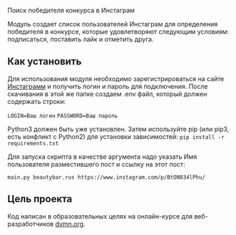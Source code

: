  Поиск победителя конкурса в Инстаграм

Модуль создает список пользователей Инстаграм для определения победителя в конкурсе,
которые удовлетворяют следующим условиям: подписаться, поставить лайк и отметить друга.

## Как установить

Для использования модуля необходимо зарегистрироваться на сайте [Инстаграмм](https://www.instagram.com/ "https://www.instagram.com/") и получить логин и пароль для подключения.
После скачивания в этой же папке создаем .env файл, который должен содержать строки:

`LOGIN=Ваш логин`
`PASSWORD=Ваш пароль`


Python3 должен быть уже установлен. Затем используйте pip (или pip3, есть конфликт с Python2) для установки зависимостей:
`pip install -r requirements.txt`

Для запуска скрипта в качестве аргумента надо указать Имя пользователя разместившего пост и ссылку на этот пост:

`main.py beautybar.rus https://www.instagram.com/p/BtON034lPhu/`


## Цель проекта
Код написан в образовательных целях на онлайн-курсе для веб-разработчиков [dvmn.org](https://dvmn.org/modules/ "https://dvmn.org/modules/").
